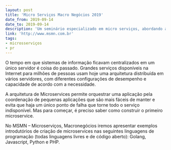 ```yaml
---
layout: post
title: 'Micro Serviços Macro Negócios 2019'
date_from: 2019-09-14
date_to: 2019-09-14
description: 'Um seminário especializado em micro serviços, abordando arquitetura e implementação.'
link: 'http://www.msmn.com.br'
tags:
- microsserviços
- pr
---
```


O tempo em que sistemas de informação ficavam centralizados em um único servidor é coisa do passado. Grandes serviços disponíveis na Internet para milhões de pessoas usam hoje uma arquitetura distribuída em vários servidores, com diferentes configurações de desempenho e capacidade de acordo com a necessidade. 

A arquitetura de Microservices permite orquestrar uma aplicação pela coordenação de pequenas aplicações que são mais fáceis de manter e evita que haja um único ponto de falha que torne todo o serviço indisponível. Mas para começar, é preciso saber como construir o primeiro microservice.

No MSMN – Microserviços, Macronegócios iremos apresentar exemplos introdutórios de criação de microservices nas seguintes linguagens de programação (todas linguagens livres e de código aberto): Golang, Javascript, Python e PHP.
 